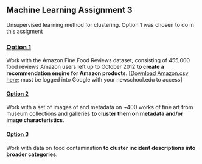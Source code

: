 ## Machine Learning Assignment 3

Unsupervised learning method for clustering. 
Option 1 was chosen to do in this assigment 

### [Option 1](https://github.com/visualizedata/ml/tree/master/ML_assignment_3/option_1)

Work with the Amazon Fine Food Reviews dataset, consisting of 455,000 food reviews Amazon users left up to October 2012 **to create a recommendation engine for Amazon products**. [[Download Amazon.csv here](https://drive.google.com/open?id=0Bxpj6pLMNxkTMXBtRFAydXJPQ2s); must be logged into Google with your newschool.edu to access]

#### [Option 2](https://github.com/visualizedata/ml/tree/master/ML_assignment_3/option_2)

Work with a set of images of and metadata on ~400 works of fine art from museum collections and galleries **to cluster them on metadata and/or image characteristics**. 

#### [Option 3](https://github.com/visualizedata/ml/tree/master/ML_assignment_3/option_3)

Work with data on food contamination **to cluster incident descriptions into broader categories**. 